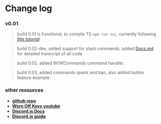 # Change log 

### v0.01
> build 0.01 is functional, to compile TS `npm run tsc`, currently following *[this tutorial](https://www.youtube.com/watch?v=JMmUW4d3Noc&list=PLaxxQQak6D_f4Z5DtQo0b1McgjLVHmE8Q)*

> build 0.02-dev, added support for slash commands. added [Docs.md](https://github.com/phantom-json/v13/blob/master/Docs.md) for detailed transcript of all code

> build 0.02, added WOKCommands command handler.

> build 0.03, added commands spank and ban, also added button feature example.
### other resources
- **[github repo](https://github.com/phantom-json/v13)**
- **[Worn Off Keys youtube](https://www.youtube.com/channel/UChPrh75CmPP9Ig6jISPnfNA)**
- **[Discord.js Docs](https://discord.js.org/#/docs/main/stable/general/welcome)**
- **[Discord.js guide](https://discordjs.guide/#before-you-begin)**
